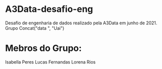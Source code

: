 # A3Data-desafio-eng
Desafio de engenharia de dados realizado pela A3Data em junho de 2021. Grupo Concat("data ", "Uai")

# Mebros do Grupo:
Isabella Peres
Lucas Fernandas
Lorena Rios
